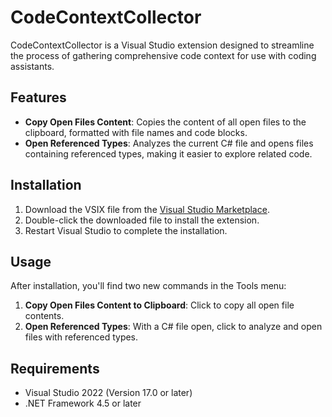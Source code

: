 # CodeContextCollector

CodeContextCollector is a Visual Studio extension designed to streamline the process of gathering comprehensive code context for use with coding assistants.

## Features

- **Copy Open Files Content**: Copies the content of all open files to the clipboard, formatted with file names and code blocks.
- **Open Referenced Types**: Analyzes the current C# file and opens files containing referenced types, making it easier to explore related code.

## Installation

1. Download the VSIX file from the [Visual Studio Marketplace](https://marketplace.visualstudio.com/).
2. Double-click the downloaded file to install the extension.
3. Restart Visual Studio to complete the installation.

## Usage

After installation, you'll find two new commands in the Tools menu:

1. **Copy Open Files Content to Clipboard**: Click to copy all open file contents.
2. **Open Referenced Types**: With a C# file open, click to analyze and open files with referenced types.

## Requirements

- Visual Studio 2022 (Version 17.0 or later)
- .NET Framework 4.5 or later
